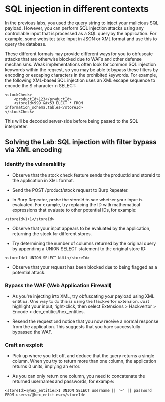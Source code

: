 # SQL injection in different contexts

In the previous labs, you used the query string to inject your malicious SQL payload. However, you can perform SQL injection attacks using any controllable input that is processed as a SQL query by the application. For example, some websites take input in JSON or XML format and use this to query the database.

These different formats may provide different ways for you to obfuscate attacks that are otherwise blocked due to WAFs and other defense mechanisms. Weak implementations often look for common SQL injection keywords within the request, so you may be able to bypass these filters by encoding or escaping characters in the prohibited keywords. For example, the following XML-based SQL injection uses an XML escape sequence to encode the S character in SELECT:

```
<stockCheck>
    <productId>123</productId>
    <storeId>999 &#x53;ELECT * FROM information_schema.tables</storeId>
</stockCheck>
```

This will be decoded server-side before being passed to the SQL interpreter.

## Solving the Lab: SQL injection with filter bypass via XML encoding

### Identify the vulnerability

- Observe that the stock check feature sends the productId and storeId to the application in XML format.

- Send the POST /product/stock request to Burp Repeater.

- In Burp Repeater, probe the storeId to see whether your input is evaluated. For example, try replacing the ID with mathematical expressions that evaluate to other potential IDs, for example:

```
<storeId>1+1</storeId>
```

- Observe that your input appears to be evaluated by the application, returning the stock for different stores.

- Try determining the number of columns returned by the original query by appending a UNION SELECT statement to the original store ID:

```
<storeId>1 UNION SELECT NULL</storeId>
```

- Observe that your request has been blocked due to being flagged as a potential attack.

### Bypass the WAF (Web Application Firewall)

- As you're injecting into XML, try obfuscating your payload using XML entities. One way to do this is using the Hackvertor extension. Just highlight your input, right-click, then select Extensions > Hackvertor > Encode > dec_entities/hex_entities.

- Resend the request and notice that you now receive a normal response from the application. This suggests that you have successfully bypassed the WAF.

### Craft an exploit

- Pick up where you left off, and deduce that the query returns a single column. When you try to return more than one column, the application returns 0 units, implying an error.

- As you can only return one column, you need to concatenate the returned usernames and passwords, for example:

```
<storeId><@hex_entities>1 UNION SELECT username || '~' || password FROM users</@hex_entities></storeId>
```

